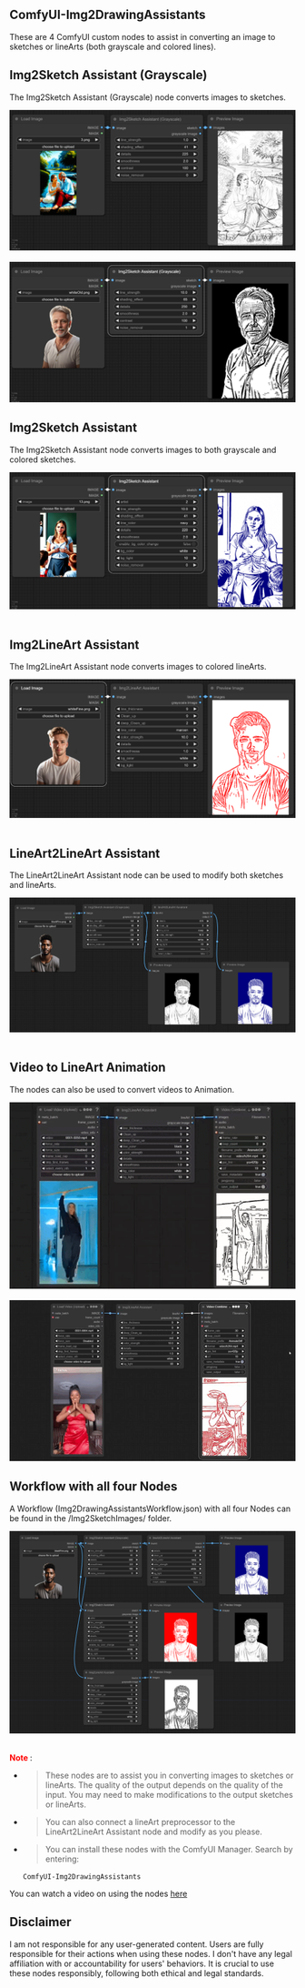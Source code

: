 ## ComfyUI-Img2DrawingAssistants
These are 4 ComfyUI custom nodes to assist in converting an image to sketches or lineArts (both grayscale and colored lines).

## Img2Sketch Assistant (Grayscale)

The Img2Sketch Assistant (Grayscale) node converts images to sketches.

<div align="center">

<img src="Img2SketchImages/img2sketchGrayScale.png" /> <br></br>
<img src="Img2SketchImages/img2sketchGrayScale2.png" />
</div>

## Img2Sketch Assistant

The Img2Sketch Assistant node converts images to both grayscale and colored sketches.

<div align="center">

<img src="Img2SketchImages/img2BlueSketch.png" /> <br></br>
</div>

## Img2LineArt Assistant

The Img2LineArt Assistant node converts images to colored lineArts.

<div align="center">

<img src="Img2SketchImages/img2RedLineArt.png" /> <br></br>
</div>

## LineArt2LineArt Assistant

The LineArt2LineArt Assistant node can be used to modify both sketches and lineArts.

<div align="center">

<img src="Img2SketchImages/Screenshot (1299).png" /> <br></br>
</div>

## Video to LineArt Animation

The nodes can also be used to convert videos to Animation.

<div align="center">

<img src="Img2SketchImages/jujutsuKaisen.gif" /> <br></br>
<img src="Img2SketchImages/dancingGirl.gif" />
</div>

## Workflow with all four Nodes

A Workflow (Img2DrawingAssistantsWorkflow.json) with all four Nodes can be found in the /Img2SketchImages/ folder.

<div align="center">

<img src="Img2SketchImages/Screenshot (1300).png" /> <br></br>
</div>

**<font color=red> Note </font>**:

- >These nodes are to assist you in converting images to sketches or lineArts. The quality of the output depends on the quality of the input. You may need to make modifications to the output sketches or lineArts.

- >You can also connect a lineArt preprocessor to the LineArt2LineArt Assistant node and modify as you please.

- >You can install these nodes with the ComfyUI Manager. Search by entering:


     ```
     ComfyUI-Img2DrawingAssistants

     ```

You can watch a video on using the nodes [here](https://youtu.be/hYohYp07GLE) 

## Disclaimer
 
I am not responsible for any user-generated content. Users are fully responsible for their actions when using these nodes. I don't have any legal affiliation with or accountability for users' behaviors. It is crucial to use these nodes responsibly, following both ethical and legal standards.




